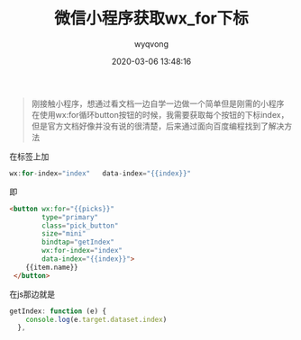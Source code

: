 ﻿---
title: 微信小程序获取wx_for下标
date: 2020-03-06 13:48:16
author: wyqvong
keywords: 小程序
categories: 小程序
tags:
    - 小程序
---

> 刚接触小程序，想通过看文档一边自学一边做一个简单但是刚需的小程序
> 在使用wx:for循环button按钮的时候，我需要获取每个按钮的下标index，但是官方文档好像并没有说的很清楚，后来通过面向百度编程找到了解决方法

在标签上加

```javascript
wx:for-index="index"   data-index="{{index}}"
```

即

```html
<button wx:for="{{picks}}" 
		type="primary" 
		class="pick_button" 
		size="mini" 
		bindtap="getIndex" 
		wx:for-index="index"
		data-index="{{index}}">
  	{{item.name}}
 </button>
```

在js那边就是

```javascript
getIndex: function (e) {
    console.log(e.target.dataset.index)
  },
```
